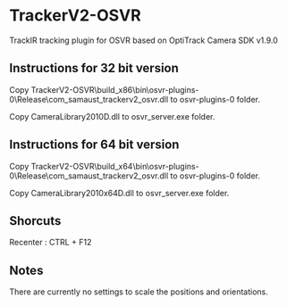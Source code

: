 # TrackerV2-OSVR
TrackIR tracking plugin for OSVR based on OptiTrack Camera SDK v1.9.0

## Instructions for 32 bit version

Copy TrackerV2-OSVR\build_x86\bin\osvr-plugins-0\Release\com_samaust_trackerv2_osvr.dll to osvr-plugins-0 folder.

Copy CameraLibrary2010D.dll to osvr_server.exe folder.

## Instructions for 64 bit version

Copy TrackerV2-OSVR\build_x64\bin\osvr-plugins-0\Release\com_samaust_trackerv2_osvr.dll to osvr-plugins-0 folder.

Copy CameraLibrary2010x64D.dll to osvr_server.exe folder.

## Shorcuts

Recenter : CTRL + F12

## Notes

There are currently no settings to scale the positions and orientations.